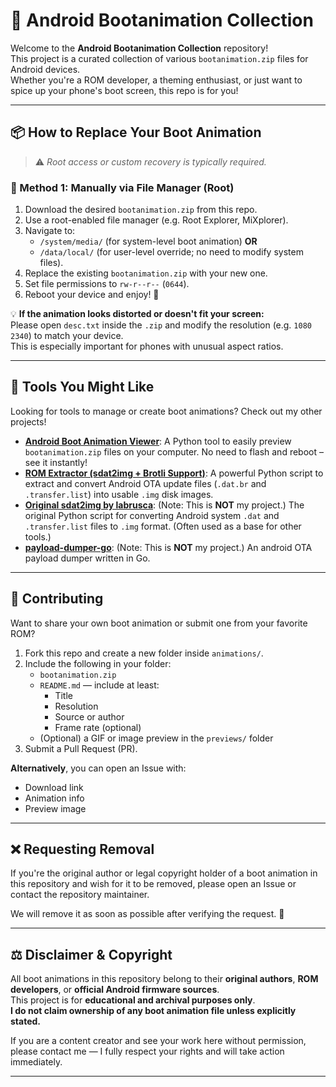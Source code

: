 # 📱 Android Bootanimation Collection

Welcome to the **Android Bootanimation Collection** repository!  
This project is a curated collection of various `bootanimation.zip` files for Android devices.  
Whether you're a ROM developer, a theming enthusiast, or just want to spice up your phone's boot screen, this repo is for you!

---

## 📦 How to Replace Your Boot Animation

> ⚠️ *Root access or custom recovery is typically required.*

### 🔧 Method 1: Manually via File Manager (Root)
1. Download the desired `bootanimation.zip` from this repo.
2. Use a root-enabled file manager (e.g. Root Explorer, MiXplorer).
3. Navigate to:
   - `/system/media/` (for system-level boot animation) **OR**
   - `/data/local/` (for user-level override; no need to modify system files).
4. Replace the existing `bootanimation.zip` with your new one.
5. Set file permissions to `rw-r--r--` (`0644`).
6. Reboot your device and enjoy! 🚀

💡 **If the animation looks distorted or doesn't fit your screen:**  
Please open `desc.txt` inside the `.zip` and modify the resolution (e.g. `1080 2340`) to match your device.  
This is especially important for phones with unusual aspect ratios.

---

## 🧰 Tools You Might Like

Looking for tools to manage or create boot animations? Check out my other projects!

* **[Android Boot Animation Viewer](https://github.com/tntapple219/Android-Bootanimation-Viewer)**: A Python tool to easily preview `bootanimation.zip` files on your computer. No need to flash and reboot – see it instantly!
* **[ROM Extractor (sdat2img + Brotli Support)](https://github.com/tntapple219/sdat2img_brotli)**: A powerful Python script to extract and convert Android OTA update files (`.dat.br` and `.transfer.list`) into usable `.img` disk images.
* **[Original sdat2img by labrusca](https://github.com/labrusca/sdat2img)**: (Note: This is **NOT** my project.) The original Python script for converting Android system `.dat` and `.transfer.list` files to `.img` format. (Often used as a base for other tools.)
* **[payload-dumper-go](https://github.com/ssut/payload-dumper-go/tree/1.3.0)**: (Note: This is **NOT** my project.) An android OTA payload dumper written in Go.
---
## 🚀 Contributing

Want to share your own boot animation or submit one from your favorite ROM?

1. Fork this repo and create a new folder inside `animations/`.
2. Include the following in your folder:
   - `bootanimation.zip`
   - `README.md` — include at least:
     - Title
     - Resolution
     - Source or author
     - Frame rate (optional)
   - (Optional) a GIF or image preview in the `previews/` folder
3. Submit a Pull Request (PR).

**Alternatively**, you can open an Issue with:
- Download link
- Animation info
- Preview image

---

## ❌ Requesting Removal

If you're the original author or legal copyright holder of a boot animation in this repository and wish for it to be removed, please open an Issue or contact the repository maintainer.

We will remove it as soon as possible after verifying the request. 🙇

---

## ⚖️ Disclaimer & Copyright

All boot animations in this repository belong to their **original authors**, **ROM developers**, or **official Android firmware sources**.  
This project is for **educational and archival purposes only**.  
**I do not claim ownership of any boot animation file unless explicitly stated.**

If you are a content creator and see your work here without permission, please contact me — I fully respect your rights and will take action immediately.

---
